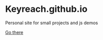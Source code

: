 Keyreach.github.io
==================

Personal site for small projects and js demos

[Go there](http://keyreach.github.io)

